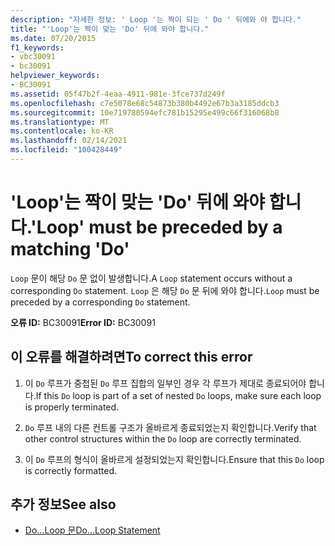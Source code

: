 ```yaml
---
description: "자세한 정보: ' Loop '는 짝이 되는 ' Do ' 뒤에와 야 합니다."
title: "'Loop'는 짝이 맞는 'Do' 뒤에 와야 합니다."
ms.date: 07/20/2015
f1_keywords:
- vbc30091
- bc30091
helpviewer_keywords:
- BC30091
ms.assetid: 05f47b2f-4eaa-4911-981e-3fce737d249f
ms.openlocfilehash: c7e5078e68c54873b380b4492e67b3a3185ddcb3
ms.sourcegitcommit: 10e719780594efc781b15295e499c66f316068b8
ms.translationtype: MT
ms.contentlocale: ko-KR
ms.lasthandoff: 02/14/2021
ms.locfileid: "100428449"
---
```

# <a name="loop-must-be-preceded-by-a-matching-do"></a><span data-ttu-id="9065a-103">'Loop'는 짝이 맞는 'Do' 뒤에 와야 합니다.</span><span class="sxs-lookup"><span data-stu-id="9065a-103">'Loop' must be preceded by a matching 'Do'</span></span>

<span data-ttu-id="9065a-104">`Loop` 문이 해당 `Do` 문 없이 발생합니다.</span><span class="sxs-lookup"><span data-stu-id="9065a-104">A `Loop` statement occurs without a corresponding `Do` statement.</span></span> <span data-ttu-id="9065a-105">`Loop` 은 해당 `Do` 문 뒤에 와야 합니다.</span><span class="sxs-lookup"><span data-stu-id="9065a-105">`Loop` must be preceded by a corresponding `Do` statement.</span></span>  
  
 <span data-ttu-id="9065a-106">**오류 ID:** BC30091</span><span class="sxs-lookup"><span data-stu-id="9065a-106">**Error ID:** BC30091</span></span>  
  
## <a name="to-correct-this-error"></a><span data-ttu-id="9065a-107">이 오류를 해결하려면</span><span class="sxs-lookup"><span data-stu-id="9065a-107">To correct this error</span></span>  
  
1. <span data-ttu-id="9065a-108">이 `Do` 루프가 중첩된 `Do` 루프 집합의 일부인 경우 각 루프가 제대로 종료되어야 합니다.</span><span class="sxs-lookup"><span data-stu-id="9065a-108">If this `Do` loop is part of a set of nested `Do` loops, make sure each loop is properly terminated.</span></span>  
  
2. <span data-ttu-id="9065a-109">`Do` 루프 내의 다른 컨트롤 구조가 올바르게 종료되었는지 확인합니다.</span><span class="sxs-lookup"><span data-stu-id="9065a-109">Verify that other control structures within the `Do` loop are correctly terminated.</span></span>  
  
3. <span data-ttu-id="9065a-110">이 `Do` 루프의 형식이 올바르게 설정되었는지 확인합니다.</span><span class="sxs-lookup"><span data-stu-id="9065a-110">Ensure that this `Do` loop is correctly formatted.</span></span>  
  
## <a name="see-also"></a><span data-ttu-id="9065a-111">추가 정보</span><span class="sxs-lookup"><span data-stu-id="9065a-111">See also</span></span>

- [<span data-ttu-id="9065a-112">Do...Loop 문</span><span class="sxs-lookup"><span data-stu-id="9065a-112">Do...Loop Statement</span></span>](../language-reference/statements/do-loop-statement.md)
